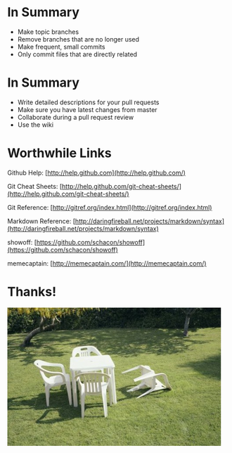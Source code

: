<!SLIDE smbullets incremental transition=cover>

# In Summary #

* Make topic branches
* Remove branches that are no longer used
* Make frequent, small commits
* Only commit files that are directly related

<!SLIDE smbullets incremental transition=uncover>

# In Summary #

* Write detailed descriptions for your pull requests
* Make sure you have latest changes from master
* Collaborate during a pull request review
* Use the wiki

<!SLIDE transition=cover>

# Worthwhile Links #

Github Help: [http://help.github.com](http://help.github.com/)

Git Cheat Sheets: [http://help.github.com/git-cheat-sheets/](http://help.github.com/git-cheat-sheets/)

Git Reference: [http://gitref.org/index.html](http://gitref.org/index.html)

Markdown Reference: [http://daringfireball.net/projects/markdown/syntax](http://daringfireball.net/projects/markdown/syntax)

showoff: [https://github.com/schacon/showoff](https://github.com/schacon/showoff)

memecaptain: [http://memecaptain.com/](http://memecaptain.com/)

<!SLIDE center transition=fade>

# Thanks! #

![thanks](dc_damage.jpg "Thanks!")
